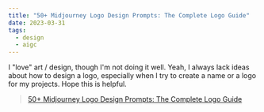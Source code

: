 ```yaml
---
title: "50+ Midjourney Logo Design Prompts: The Complete Logo Guide"
date: 2023-03-31
tags:
  - design
  - aigc
---
```


I "love" art / design, though I'm not doing it well. Yeah, I always lack ideas
about how to design a logo, especially when I try to create a name or a logo for
my projects. Hope this is helpful.

> [50+ Midjourney Logo Design Prompts: The Complete Logo Guide](https://aituts.com/how-to-create-actual-ai-generated-logos)
